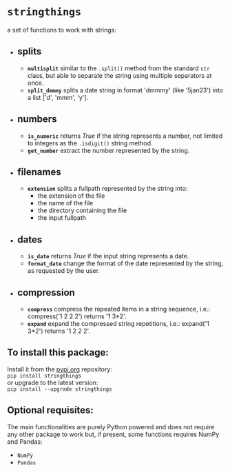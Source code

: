 # `stringthings`
a set of functions to work with strings:  

- ## splits
  - **`multisplit`** similar to the `.split()` method from the standard `str` class, but able to separate the string using multiple separators at once.
  - **`split_dmmmy`** splits a date string in format 'dmmmy' (like '5jan23') into a list ['d', 'mmm', 'y'].
- ## numbers
  - **`is_numeric`** returns *True* if the string represents a number, not limited to integers as the `.isdigit()` string method.
  - **`get_number`** extract the number represented by the string.
- ## filenames
  - **`extension`** splits a fullpath represented by the string into:
    - the extension of the file
    - the name of the file
    - the directory containing the file
    - the input fullpath
- ## dates
  - **`is_date`** returns *True* if the input string represents a date.
  - **`format_date`** change the format of the date represented by the string, as requested by the user.
- ## compression
  - **`compress`** compress the repeated items in a string sequence, i.e.: compress('1 2 2 2') returns '1 3*2'.
  - **`expand`** expand the compressed string repetitions, i.e.: expand('1 3*2') returns '1 2 2 2'.

## To install this package:  
Install it from the <a href="https://pypi.org/project/stringthings/">pypi.org</a> repository:  
`pip install stringthings`  
or upgrade to the latest version:  
`pip install --upgrade stringthings`  
  
## Optional requisites:  
The main functionalities are purely Python powered and does not require any other package to work but, if present, some functions requires NumPy and Pandas:  
- `NumPy`
- `Pandas`
